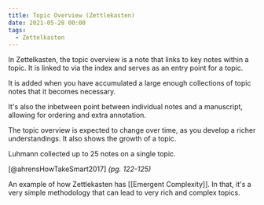 ```yaml
---
title: Topic Overview (Zettlekasten)
date: 2021-05-28 00:00
tags:
  - Zettelkasten
---
```


In Zettelkasten, the topic overview is a note that links to key notes within a topic. It is linked to via the index and serves as an entry point for a topic.

It is added when you have accumulated a large enough collections of topic notes that it becomes necessary. 

It's also the inbetween point between individual notes and a manuscript, allowing for ordering and extra annotation.

The topic overview is expected to change over time, as you develop a richer understandings. It also shows the growth of a topic. 

Luhmann collected up to 25 notes on a single topic.

[@ahrensHowTakeSmart2017] *(pg. 122-125)*

An example of how Zettlekasten has [[Emergent Complexity]]. In that, it's a very simple methodology that can lead to very rich and complex topics.
